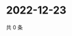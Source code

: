 # 2022-12-23

共 0 条

<!-- BEGIN WEIBO -->
<!-- 最后更新时间 Fri Dec 23 2022 10:04:05 GMT+0800 (China Standard Time) -->

<!-- END WEIBO -->
